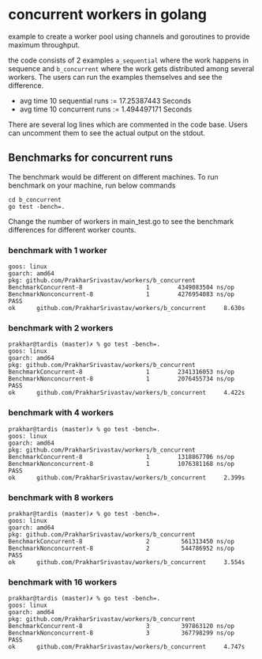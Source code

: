 # concurrent workers in golang


example to create a worker pool using channels and goroutines to provide maximum throughput.

the code consists of 2 examples `a_sequential` where the work happens in sequence and `b_concurrent` where the work gets distributed
among several workers. The users can run the examples themselves and see the difference.


- avg time 10 sequential runs := 17.25387443 Seconds
- avg time 10 concurrent runs := 1.494497171 Seconds

There are several log lines which are commented in the code base. Users can uncomment them to see the actual output on the 
stdout.

## Benchmarks for concurrent runs

The benchmark would be different on different machines. To run benchmark on your machine, run below commands
```shell script
cd b_concurrent
go test -bench=.
```
Change the number of workers in main_test.go to see the benchmark differences for different worker counts.


### benchmark with 1 worker
```shell script
goos: linux
goarch: amd64
pkg: github.com/PrakharSrivastav/workers/b_concurrent
BenchmarkConcurrent-8                  1        4349083504 ns/op
BenchmarkNonconcurrent-8               1        4276954083 ns/op
PASS
ok      github.com/PrakharSrivastav/workers/b_concurrent     8.630s
```


### benchmark with 2 workers

```shell script
prakhar@tardis (master)✗ % go test -bench=.
goos: linux
goarch: amd64
pkg: github.com/PrakharSrivastav/workers/b_concurrent
BenchmarkConcurrent-8                  1        2341316053 ns/op
BenchmarkNonconcurrent-8               1        2076455734 ns/op
PASS
ok      github.com/PrakharSrivastav/workers/b_concurrent     4.422s
```


### benchmark with 4 workers
```shell script
prakhar@tardis (master)✗ % go test -bench=.
goos: linux
goarch: amd64
pkg: github.com/PrakharSrivastav/workers/b_concurrent
BenchmarkConcurrent-8                  1        1318867706 ns/op
BenchmarkNonconcurrent-8               1        1076381168 ns/op
PASS
ok      github.com/PrakharSrivastav/workers/b_concurrent     2.399s
```

### benchmark with 8 workers
```shell script
prakhar@tardis (master)✗ % go test -bench=.
goos: linux
goarch: amd64
pkg: github.com/PrakharSrivastav/workers/b_concurrent
BenchmarkConcurrent-8                  2         561313450 ns/op
BenchmarkNonconcurrent-8               2         544786952 ns/op
PASS
ok      github.com/PrakharSrivastav/workers/b_concurrent     3.554s
```

### benchmark with 16 workers
```shell script
prakhar@tardis (master)✗ % go test -bench=.
goos: linux
goarch: amd64
pkg: github.com/PrakharSrivastav/workers/b_concurrent
BenchmarkConcurrent-8                  3         397863120 ns/op
BenchmarkNonconcurrent-8               3         367798299 ns/op
PASS
ok      github.com/PrakharSrivastav/workers/b_concurrent     4.747s
```